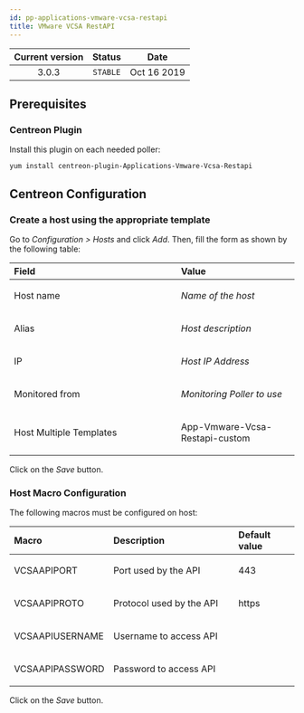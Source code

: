 ```yaml
---
id: pp-applications-vmware-vcsa-restapi
title: VMware VCSA RestAPI
---
```


| Current version | Status | Date |
| :-: | :-: | :-: |
| 3.0.3 | `STABLE` | Oct 16 2019 |

## Prerequisites
### Centreon Plugin
Install this plugin on each needed poller:

    yum install centreon-plugin-Applications-Vmware-Vcsa-Restapi

## Centreon Configuration
### Create a host using the appropriate template
Go to *Configuration &gt; Hosts* and click *Add*. Then, fill the form as
shown by the following table:

<table>
<colgroup>
<col width="58%" />
<col width="41%" />
</colgroup>
<thead>
<tr class="header">
<th align="left">Field</th>
<th align="left">Value</th>
</tr>
</thead>
<tbody>
<tr class="odd">
<td align="left"><p>Host name</p></td>
<td align="left"><p><em>Name of the host</em></p></td>
</tr>
<tr class="even">
<td align="left"><p>Alias</p></td>
<td align="left"><p><em>Host description</em></p></td>
</tr>
<tr class="odd">
<td align="left"><p>IP</p></td>
<td align="left"><p><em>Host IP Address</em></p></td>
</tr>
<tr class="even">
<td align="left"><p>Monitored from</p></td>
<td align="left"><p><em>Monitoring Poller to use</em></p></td>
</tr>
<tr class="odd">
<td align="left"><p>Host Multiple Templates</p></td>
<td align="left"><p>App-Vmware-Vcsa-Restapi-custom</p></td>
</tr>
</tbody>
</table>

Click on the *Save* button.

### Host Macro Configuration
The following macros must be configured on host:

<table>
<colgroup>
<col width="23%" />
<col width="53%" />
<col width="24%" />
</colgroup>
<thead>
<tr class="header">
<th align="left">Macro</th>
<th align="left">Description</th>
<th align="left">Default value</th>
</tr>
</thead>
<tbody>
<tr class="odd">
<td align="left"><p>VCSAAPIPORT</p></td>
<td align="left"><p>Port used by the API</p></td>
<td align="left"><p>443</p></td>
</tr>
<tr class="even">
<td align="left"><p>VCSAAPIPROTO</p></td>
<td align="left"><p>Protocol used by the API</p></td>
<td align="left"><p>https</p></td>
</tr>
<tr class="odd">
<td align="left"><p>VCSAAPIUSERNAME</p></td>
<td align="left"><p>Username to access API</p></td>
<td align="left"><p></p></td>
</tr>
<tr class="even">
<td align="left"><p>VCSAAPIPASSWORD</p></td>
<td align="left"><p>Password to access API</p></td>
<td align="left"><p></p></td>
</tr>
</tbody>
</table>

Click on the *Save* button.

